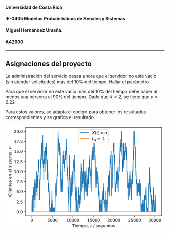 #### Universidad de Costa Rica
#### IE-0405 Modelos Probabilísticos de Señales y Sistemas
#### Miguel Hernández Umaña.
#### A42600

---
## Asignaciones del proyecto
La administración del servicio desea ahora que el servidor no esté vacío (sin atender solicitudes) más del 10% del tiempo. Hallar el parámetro  

Para que el servidor no esté vacío más del 10% del tiempo debe haber al menos una persona el 90% del tiempo. Dado que $\lambda = 2$, se tiene que $\nu = 2.22$


 Para estos valores, se adapta el código para obtener los resultados correspondientes y se grafica el resultado.
 
 ![alt G](https://github.com/mahdzu/Tema5/blob/main/grafica.png)

